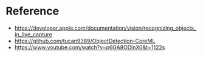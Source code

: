 # Reference
- https://developer.apple.com/documentation/vision/recognizing_objects_in_live_capture
- https://github.com/tucan9389/ObjectDetection-CoreML
- https://www.youtube.com/watch?v=p6GA8ODlnX0&t=1122s
